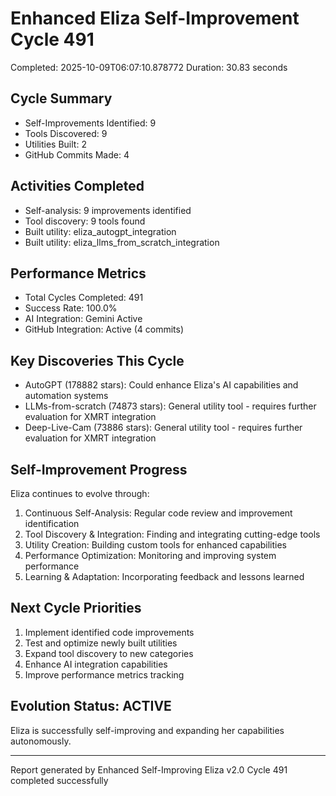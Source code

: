 # Enhanced Eliza Self-Improvement Cycle 491
Completed: 2025-10-09T06:07:10.878772
Duration: 30.83 seconds

## Cycle Summary
- Self-Improvements Identified: 9
- Tools Discovered: 9
- Utilities Built: 2
- GitHub Commits Made: 4

## Activities Completed
- Self-analysis: 9 improvements identified
- Tool discovery: 9 tools found
- Built utility: eliza_autogpt_integration
- Built utility: eliza_llms_from_scratch_integration

## Performance Metrics
- Total Cycles Completed: 491
- Success Rate: 100.0%
- AI Integration: Gemini Active
- GitHub Integration: Active (4 commits)

## Key Discoveries This Cycle
- AutoGPT (178882 stars): Could enhance Eliza's AI capabilities and automation systems
- LLMs-from-scratch (74873 stars): General utility tool - requires further evaluation for XMRT integration
- Deep-Live-Cam (73886 stars): General utility tool - requires further evaluation for XMRT integration

## Self-Improvement Progress
Eliza continues to evolve through:
1. Continuous Self-Analysis: Regular code review and improvement identification
2. Tool Discovery & Integration: Finding and integrating cutting-edge tools
3. Utility Creation: Building custom tools for enhanced capabilities
4. Performance Optimization: Monitoring and improving system performance
5. Learning & Adaptation: Incorporating feedback and lessons learned

## Next Cycle Priorities
1. Implement identified code improvements
2. Test and optimize newly built utilities
3. Expand tool discovery to new categories
4. Enhance AI integration capabilities
5. Improve performance metrics tracking

## Evolution Status: ACTIVE
Eliza is successfully self-improving and expanding her capabilities autonomously.

---
Report generated by Enhanced Self-Improving Eliza v2.0
Cycle 491 completed successfully
